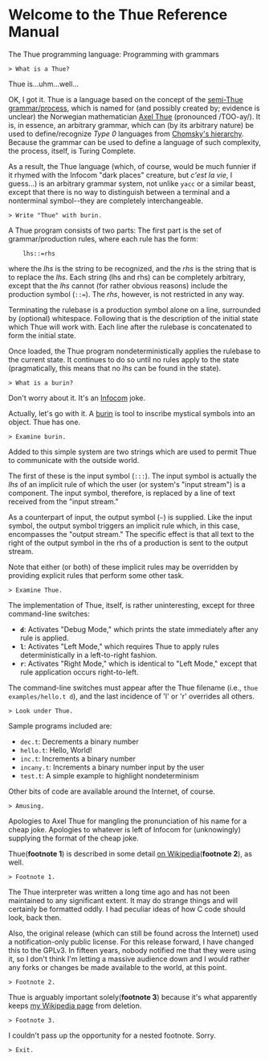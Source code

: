 Welcome to the Thue Reference Manual
====================================

The Thue programming language:  Programming with grammars

    > What is a Thue?

Thue is...uhm...well...

OK, I got it.  Thue is a language based on the concept of the [semi-Thue grammar/process](https://en.wikipedia.org/wiki/Semi-Thue_system), which is named for (and possibly created by; evidence is unclear) the Norwegian mathematician [Axel Thue](https://en.wikipedia.org/wiki/Axel_Thue) (pronounced /TOO-ay/).  It is, in essence, an arbitrary grammar, which can (by its arbitrary nature) be used to define/recognize _Type 0_ languages from [Chomsky's hierarchy](https://en.wikipedia.org/wiki/Chomsky_hierarchy).  Because the grammar can be used to define a language of such complexity, the process, itself, is Turing Complete.

As a result, the Thue language (which, of course, would be much funnier if it rhymed with the Infocom "dark places" creature, but _c'est la vie_, I guess...) is an arbitrary grammar system, not unlike `yacc` or a similar beast, except that there is no way to distinguish between a terminal and a nonterminal symbol--they are completely interchangeable.

    > Write "Thue" with burin.

A Thue program consists of two parts:  The first part is the set of grammar/production rules, where each rule has the form:

        lhs::=rhs

where the _lhs_ is the string to be recognized, and the _rhs_ is the string that is to replace the _lhs_.  Each string (lhs and rhs) can be completely arbitrary, except that the _lhs_ cannot (for rather obvious reasons) include the production symbol (`::=`).  The _rhs_, however, is not restricted in any way.

Terminating the rulebase is a production symbol alone on a line, surrounded by (optional) whitespace.  Following that is the description of the initial state which Thue will work with.  Each line after the rulebase is concatenated to form the initial state.

Once loaded, the Thue program nondeterministically applies the rulebase to the current state.  It continues to do so until no rules apply to the state (pragmatically, this means that no _lhs_ can be found in the state).

    > What is a burin?

Don't worry about it.  It's an [Infocom](https://en.wikipedia.org/wiki/Infocom) joke.

Actually, let's go with it.  A [burin](https://en.wikipedia.org/wiki/Burin) is tool to inscribe mystical symbols into an object.  Thue has one.

    > Examine burin.

Added to this simple system are two strings which are used to permit Thue to communicate with the outside world.

The first of these is the input symbol (`:::`).  The input symbol is actually the _lhs_ of an implicit rule of which the user (or system's "input stream") is a component.  The input symbol, therefore, is replaced by a line of text received from the "input stream."

As a counterpart of input, the output symbol (`~`) is supplied.  Like the input symbol, the output symbol triggers an implicit rule which, in this case, encompasses the "output stream."  The specific effect is that all text to the right of the output symbol in the rhs of a production is sent to the output stream.

Note that either (or both) of these implicit rules may be overridden by providing explicit rules that perform some other task.

    > Examine Thue.

The implementation of Thue, itself, is rather uninteresting, except for
three command-line switches:

 - __`d`__:  Activates "Debug Mode," which prints the state immediately after any rule is applied.
 - __`l`__:  Activates "Left Mode," which requires Thue to apply rules deterministically in a left-to-right fashion.
 - __`r`__:  Activates "Right Mode," which is identical to "Left Mode," except that rule application occurs right-to-left.

The command-line switches must appear after the Thue filename (i.e., `thue examples/hello.t d`), and the last incidence of 'l' or 'r' overrides all others.

    > Look under Thue.

Sample programs included are:

 - `dec.t`:  Decrements a binary number
 - `hello.t`:  Hello, World!
 - `inc.t`:  Increments a binary number
 - `incany.t`:  Increments a binary number input by the user
 - `test.t`:  A simple example to highlight nondeterminism

Other bits of code are available around the Internet, of course.

    > Amusing.

Apologies to Axel Thue for mangling the pronunciation of his name for a cheap joke.  Apologies to whatever is left of Infocom for (unknowingly) supplying the format of the cheap joke.

Thue(__footnote 1__) is described in some detail [on Wikipedia](https://en.wikipedia.org/wiki/Thue_%28programming_language%29)(__footnote 2__), as well.

    > Footnote 1.

The Thue interpreter was written a long time ago and has not been maintained to any significant extent.  It may do strange things and will certainly be formatted oddly.  I had peculiar ideas of how C code should look, back then.

Also, the original release (which can still be found across the Internet) used a notification-only public license.  For this release forward, I have changed this to the GPLv3.  In fifteen years, nobody notified me that they were using it, so I don't think I'm letting a massive audience down and I would rather any forks or changes be made available to the world, at this point.

    > Footnote 2.

Thue is arguably important solely(__footnote 3__) because it's what apparently keeps [my Wikipedia page](https://en.wikipedia.org/wiki/John_Colagioia) from deletion.

    > Footnote 3.

I couldn't pass up the opportunity for a nested footnote.  Sorry.

    > Exit.

